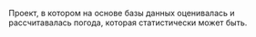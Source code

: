 Проект, в котором на основе базы данных оценивалась и рассчитавалась погода, которая статистически может быть.
